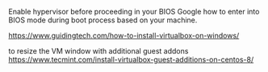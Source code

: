 Enable hypervisor before proceeding in your BIOS
Google how to enter into BIOS mode during boot process based on your machine.

https://www.guidingtech.com/how-to-install-virtualbox-on-windows/


to resize the VM window with additional guest addons
https://www.tecmint.com/install-virtualbox-guest-additions-on-centos-8/